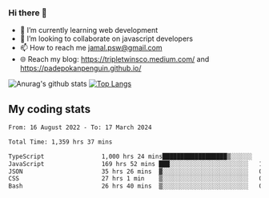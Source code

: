 ### Hi there 👋

<!--
**padepokanpenguin/padepokanpenguin** is a ✨ _special_ ✨ repository because its `README.md` (this file) appears on your GitHub profile.
-->

- 🌱 I’m currently learning  web development
- 👯 I’m looking to collaborate on javascript developers
- 📫 How to reach me jamal.psw@gmail.com
- 🌐 Reach my blog:
   https://tripletwinsco.medium.com/ and
   https://padepokanpenguin.github.io/

![Anurag's github stats](https://github-readme-stats.vercel.app/api?username=padepokanpenguin&count_private=true&disable_animations=false&show_icons=true&theme=default)
[![Top Langs](https://github-readme-stats.vercel.app/api/top-langs/?username=padepokanpenguin&theme=default&layout=compact)](https://github.com/padepokanpenguin)

## My coding stats

<!--START_SECTION:waka-->

```txt
From: 16 August 2022 - To: 17 March 2024

Total Time: 1,359 hrs 37 mins

TypeScript                1,000 hrs 24 mins██████████████████▒░░░░░░   73.58 %
JavaScript                169 hrs 52 mins ███░░░░░░░░░░░░░░░░░░░░░░   12.49 %
JSON                      35 hrs 26 mins  ▓░░░░░░░░░░░░░░░░░░░░░░░░   02.61 %
CSS                       27 hrs 1 min    ▒░░░░░░░░░░░░░░░░░░░░░░░░   01.99 %
Bash                      26 hrs 40 mins  ▒░░░░░░░░░░░░░░░░░░░░░░░░   01.96 %
```

<!--END_SECTION:waka-->


